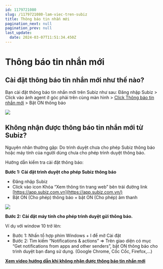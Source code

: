 ```yaml
---
id: 1179721080
slug: /1179721080-lam-viec-tren-subiz
title: Thông báo tin nhắn mới
pagination_next: null
pagination_prev: null
last_update:
  date: 2024-03-07T11:51:34.450Z
---
```


# Thông báo tin nhắn mới

## Cài đặt thông báo tin nhắn mới như thế nào?


Bạn cài đặt thông báo tin nhắn mới trên Subiz như sau: Đăng nhập Subiz > Click vào ảnh agent ở góc phải trên cùng màn hình > [Click Thông báo tin nhắn mới](https://app.subiz.com.vn/profile/setting-notification) > Bật ON thông báo




![](https://vcdn.subiz-cdn.com/file/3ba4748f976df91980b890cfe4a60ec9e06872121033141db5fda81fd4d44a49_acpxkgumifuoofoosble)

## Không nhận được thông báo tin nhắn mới từ Subiz?


Nguyên nhân thường gặp: Do trình duyệt chưa cho phép Subiz thông báo hoặc máy tính của người dùng chưa cho phép trình duyệt thông báo.



Hướng dẫn kiểm tra cài đặt thông báo:

**Bước 1: Cài đặt trình duyệt cho phép Subiz thông báo**

- Đăng nhập Subiz
- Click vào icon Khóa “Xem thông tin trang web” bên trái đường link [https://app.subiz.com.vn](https://app.subiz.com.vn/)
- Bật ON (Cho phép) thông báo + bật ON (Cho phép) âm thanh


![](https://vcdn.subiz-cdn.com/file/4b2492b4858581bad65344155d5b83a63d3d5fb24a87dfb2f09c9406fed43a98_acpxkgumifuoofoosble)




**Bước 2: Cài đặt máy tính cho phép trình duyệt gửi thông báo.**

Ví dụ với window 10 trở lên: 

- Bước 1: Nhấn tổ hợp phím Windows + I để mở Cài đặt
- Bước 2: Tìm kiếm “Notifications & actions” => Trên giao diện có mục “Get notifications from apps and other senders”, bật ON thông báo cho trình duyệt bạn đang sử dụng. (Google Chrome, Cốc Cốc, Firefox,...)

**[Xem video hướng dẫn khi không nhận được thông báo tin nhắn mới](https://www.youtube.com/watch?v=usDLQp7IqHE)**